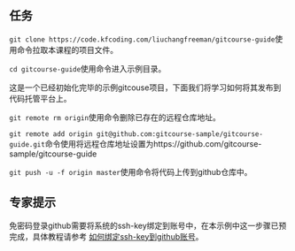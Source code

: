 
## 任务
`git clone https://code.kfcoding.com/liuchangfreeman/gitcourse-guide`使用命令拉取本课程的项目文件。

`cd gitcourse-guide`使用命令进入示例目录。

这是一个已经初始化完毕的示例gitcouse项目，下面我们将学习如何将其发布到代码托管平台上。

` git remote rm origin `使用命令删除已存在的远程仓库地址。

` git remote add origin git@github.com:gitcourse-sample/gitcourse-guide.git `命令使用将远程仓库地址设置为https://github.com/gitcourse-sample/gitcourse-guide

` git push -u -f origin master `使用命令将代码上传到github仓库中。

## 专家提示
免密码登录github需要将系统的ssh-key绑定到账号中，在本示例中这一步骤已预完成，具体教程请参考 [如何绑定ssh-key到github账号](https://www.cnblogs.com/wx1993/p/6646973.html)。
